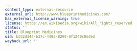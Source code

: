 ```yaml
---
content_type: external-resource
external_url: http://www.blueprintmedicines.com/
has_external_license_warning: true
license: https://en.wikipedia.org/wiki/All_rights_reserved
status: ''
title: Blueprint Medicines
uid: bd32d344-b37c-449a-8299-0f1240c96ded
wayback_url: ''
---
```

